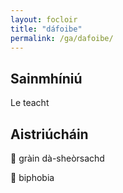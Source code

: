 ```yaml
---
layout: focloir
title: "dáfoibe"
permalink: /ga/dafoibe/
---
```


## Sainmhíniú

Le teacht

## Aistriúcháin

&#x1f3f4;&#xe0067;&#xe0062;&#xe0073;&#xe0063;&#xe0074;&#xe007f; gràin dà-sheòrsachd

&#x1f3f4;&#xe0067;&#xe0062;&#xe0065;&#xe006e;&#xe0067;&#xe007f; biphobia
